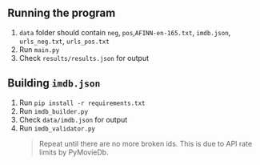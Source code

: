 ## Running the program

1. `data` folder should contain `neg`, `pos`,`AFINN-en-165.txt`, `imdb.json`, `urls_neg.txt`, `urls_pos.txt`
2. Run `main.py`
3. Check `results/results.json` for output

## Building `imdb.json`

1. Run `pip install -r requirements.txt`
2. Run `imdb_builder.py`
3. Check `data/imdb.json` for output
4. Run `imdb_validator.py`
    > Repeat until there are no more broken ids.
    This is due to API rate limits by PyMovieDb.